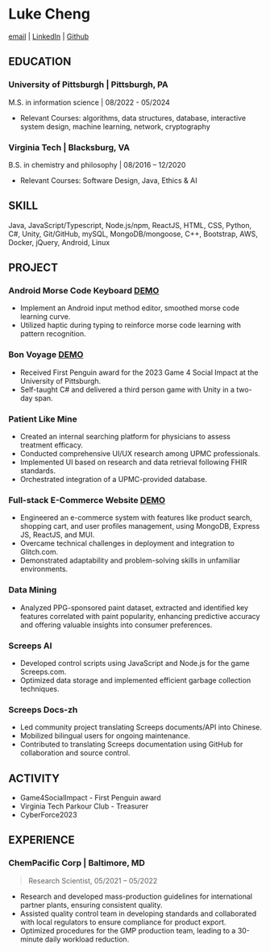 # Luke Cheng

[email](mailto:LukeCheng@pitt.edu) | [LinkedIn](https://www.linkedin.com/in/luke-cheng/) | [Github](https://www.GitHub.com/Lujia-Cheng)

## EDUCATION

### University of Pittsburgh | Pittsburgh, PA

M.S. in information science | 08/2022 - 05/2024

- Relevant Courses: algorithms, data structures, database, interactive system design, machine learning, network, cryptography

### Virginia Tech | Blacksburg, VA

B.S. in chemistry and philosophy | 08/2016 – 12/2020

- Relevant Courses: Software Design, Java, Ethics & AI

## SKILL

Java, JavaScript/Typescript, Node.js/npm, ReactJS, HTML, CSS, Python, C#, Unity, Git/GitHub, mySQL, MongoDB/mongoose, C++, Bootstrap, AWS, Docker, jQuery, Android, Linux

## PROJECT

### Android Morse Code Keyboard [DEMO](https://github.com/Lujia-Cheng/MorseCodeIME)

- Implement an Android input method editor, smoothed morse code learning curve.
- Utilized haptic during typing to reinforce morse code learning with pattern recognition.

### Bon Voyage [DEMO](https://itch.io/jam/pitt-games-4-social-impact-2023/rate/2303857)

- Received First Penguin award for the 2023 Game 4 Social Impact at the University of Pittsburgh.
- Self-taught C# and delivered a third person game with Unity in a two-day span.

### Patient Like Mine

- Created an internal searching platform for physicians to assess treatment efficacy.
- Conducted comprehensive UI/UX research among UPMC professionals.
- Implemented UI based on research and data retrieval following FHIR standards.
- Orchestrated integration of a UPMC-provided database.

### Full-stack E-Commerce Website [DEMO](https://glitch.com/@a-plus-team/infsci-2560-final-project)

- Engineered an e-commerce system with features like product search, shopping cart, and user profiles management, using MongoDB, Express JS, ReactJS, and MUI.
- Overcame technical challenges in deployment and integration to Glitch.com.
- Demonstrated adaptability and problem-solving skills in unfamiliar environments.

### Data Mining

- Analyzed PPG-sponsored paint dataset, extracted and identified key features correlated with paint popularity, enhancing predictive accuracy and offering valuable insights into consumer preferences.

### Screeps AI

- Developed control scripts using JavaScript and Node.js for the game Screeps.com.
- Optimized data storage and implemented efficient garbage collection techniques.

### Screeps Docs-zh

- Led community project translating Screeps documents/API into Chinese.
- Mobilized bilingual users for ongoing maintenance.
- Contributed to translating Screeps documentation using GitHub for collaboration and source control.

## ACTIVITY

- Game4SocialImpact - First Penguin award
- Virginia Tech Parkour Club - Treasurer
- CyberForce2023

## EXPERIENCE

### ChemPacific Corp | Baltimore, MD

> Research Scientist, 05/2021 – 05/2022

- Research and developed mass-production guidelines for international partner plants, ensuring consistent quality.
- Assisted quality control team in developing standards and collaborated with local regulators to ensure compliance for product export.
- Optimized procedures for the GMP production team, leading to a 30-minute daily workload reduction.
